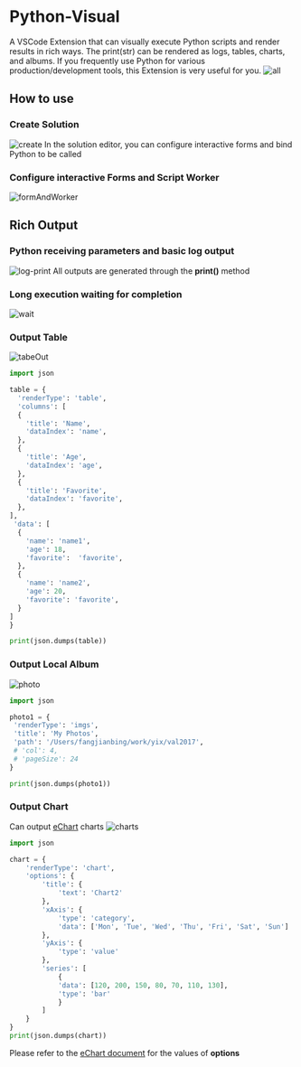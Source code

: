 # Python-Visual
A VSCode Extension that can visually execute Python scripts and render results in rich ways.
The print(str) can be rendered as logs, tables, charts, and albums.
If you frequently use Python for various production/development tools, this Extension is very useful for you.
![all](https://github.com/fjb040911/python-visual-extension/assets/8717555/7fce4708-012d-403b-b9f9-d1c811d6519c)

## How to use
### Create Solution
![create](https://github.com/fjb040911/python-visual-extension/assets/8717555/7580fbc4-67d1-4b9e-aa5d-874baed36d34)
In the solution editor, you can configure interactive forms and bind Python to be called
### Configure interactive Forms and Script Worker
![formAndWorker](https://github.com/fjb040911/python-visual-extension/assets/8717555/d838aa61-369b-446e-b961-9d383eb775f2)

## Rich Output
### Python receiving parameters and basic log output
![log-print](https://github.com/fjb040911/python-visual-extension/assets/8717555/7e4b560a-ba44-4495-b82e-62c6ee38750b)
All outputs are generated through the **print()** method

### Long execution waiting for completion
![wait](https://github.com/fjb040911/python-visual-extension/assets/8717555/25b79910-fba0-43b0-9870-25e39698ea16)

### Output Table
![tabeOut](https://github.com/fjb040911/python-visual-extension/assets/8717555/d1f7d546-a415-4746-9814-333e2d082fe9)
```python
import json

table = {
  'renderType': 'table',
  'columns': [
  {
    'title': 'Name',
    'dataIndex': 'name',
  },
  {
    'title': 'Age',
    'dataIndex': 'age',
  },
  {
    'title': 'Favorite',
    'dataIndex': 'favorite',
  },
],
 'data': [
  {
    'name': 'name1',
    'age': 18,
    'favorite':  'favorite',
  },
  {
    'name': 'name2',
    'age': 20,
    'favorite': 'favorite',
  }
]
}

print(json.dumps(table))
```
### Output Local Album
![photo](https://github.com/fjb040911/python-visual-extension/assets/8717555/523e50dc-5b14-4358-8246-da574f773469)
```python
import json

photo1 = {
 'renderType': 'imgs',
 'title': 'My Photos',
 'path': '/Users/fangjianbing/work/yix/val2017',
 # 'col': 4,
 # 'pageSize': 24
}

print(json.dumps(photo1))
```
### Output Chart
Can output [eChart](https://echarts.apache.org/examples/en/index.html) charts
![charts](https://github.com/fjb040911/python-visual-extension/assets/8717555/4f8eba52-bdbc-4924-aa36-2f2b8de96463)
```python
import json

chart = {
    'renderType': 'chart',
    'options': {
        'title': {
            'text': 'Chart2'
        },
        'xAxis': {
            'type': 'category',
            'data': ['Mon', 'Tue', 'Wed', 'Thu', 'Fri', 'Sat', 'Sun']
        },
        'yAxis': {
            'type': 'value'
        },
        'series': [
            {
            'data': [120, 200, 150, 80, 70, 110, 130],
            'type': 'bar'
            }
        ]
    }
}
print(json.dumps(chart))
```
Please refer to the [eChart document](https://echarts.apache.org/examples/en/index.html) for the values of **options**
